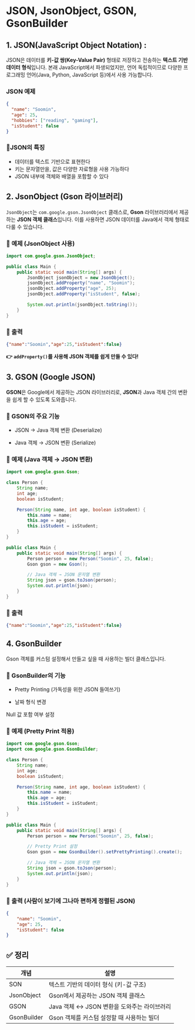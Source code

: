 # JSON, JsonObject, GSON, GsonBuilder

## 1. JSON(JavaScript Object Notation) :
JSON은 데이터를 **키-값 쌍(Key-Value Pair)**
형태로 저장하고 전송하는 **텍스트 기반 데이터 형식**입니다.
본래 JavaScript에서 파생되었지만, 언어 독립적이므로 
다양한 프로그래밍 언어(Java, Python, JavaScript 등)에서 사용 가능합니다.

### JSON 예제
```json
{
  "name": "Soomin",
  "age": 25,
  "hobbies": ["reading", "gaming"],
  "isStudent": false
}
```

### 🔹JSON의 특징
- 데이터를 텍스트 기반으로 표현한다
- 키는 문자열만을, 값은 다양한 자료형을 사용 가능하다
- JSON 내부에 객체와 배열을 포함할 수 있다




## 2. JsonObject (Gson 라이브러리)

`JsonObject`는 `com.google.gson.JsonObject` 클래스로, **Gson** 라이브러리에서 제공하는 
**JSON 객체 클래스**입니다.
이를 사용하면 JSON 데이터를 Java에서 객체 형태로 다룰 수 있습니다.

### 🔹 예제 (JsonObject 사용)
```java
import com.google.gson.JsonObject;

public class Main {
    public static void main(String[] args) {
        JsonObject jsonObject = new JsonObject();
        jsonObject.addProperty("name", "Soomin");
        jsonObject.addProperty("age", 25);
        jsonObject.addProperty("isStudent", false);

        System.out.println(jsonObject.toString());
    }
}
```
### 🔹 출력
```JSON
{"name":"Soomin","age":25,"isStudent":false}
```
**👉 `addProperty()`를 사용해 JSON 객체를 쉽게 만들 수 있다!**

## 3. GSON (Google JSON)
**GSON**은 Google에서 제공하는 JSON 라이브러리로, **JSON**과 
Java 객체 간의 변환을 쉽게 할 수 있도록 도와줍니다.

### 🔹 GSON의 주요 기능

- JSON → Java 객체 변환 (Deserialize)

- Java 객체 → JSON 변환 (Serialize)

### 🔹 예제 (Java 객체 → JSON 변환)
```java
import com.google.gson.Gson;

class Person {
    String name;
    int age;
    boolean isStudent;

    Person(String name, int age, boolean isStudent) {
        this.name = name;
        this.age = age;
        this.isStudent = isStudent;
    }
}

public class Main {
    public static void main(String[] args) {
        Person person = new Person("Soomin", 25, false);
        Gson gson = new Gson();

        // Java 객체 → JSON 문자열 변환
        String json = gson.toJson(person);
        System.out.println(json);
    }
}
```
### 🔹 출력
```json
{"name":"Soomin","age":25,"isStudent":false}
```
## 4. GsonBuilder

Gson 객체를 커스텀 설정해서 만들고 싶을 때 사용하는 빌더 클래스입니다.

### 🔹 GsonBuilder의 기능

- Pretty Printing (가독성을 위한 JSON 들여쓰기)

- 날짜 형식 변경

Null 값 포함 여부 설정

### 🔹 예제 (Pretty Print 적용)

```java
import com.google.gson.Gson;
import com.google.gson.GsonBuilder;

class Person {
    String name;
    int age;
    boolean isStudent;

    Person(String name, int age, boolean isStudent) {
        this.name = name;
        this.age = age;
        this.isStudent = isStudent;
    }
}

public class Main {
    public static void main(String[] args) {
        Person person = new Person("Soomin", 25, false);

        // Pretty Print 설정
        Gson gson = new GsonBuilder().setPrettyPrinting().create();

        // Java 객체 → JSON 문자열 변환
        String json = gson.toJson(person);
        System.out.println(json);
    }
}
```
### 🔹 출력 (사람이 보기에 그나마 편하게 정렬된 JSON)

```json
{
    "name": "Soomin",
    "age": 25,
    "isStudent": false
}
```

## ✅ 정리
|개념| 	설명                            |
|---|--------------------------------|
|SON| 	텍스트 기반의 데이터 형식 (키-값 구조)       |
|JsonObject| 	Gson에서 제공하는 JSON 객체 클래스       |
|GSON| 	Java 객체 ↔ JSON 변환을 도와주는 라이브러리 |
|GsonBuilder| 	Gson 객체를 커스텀 설정할 때 사용하는 빌더    |










